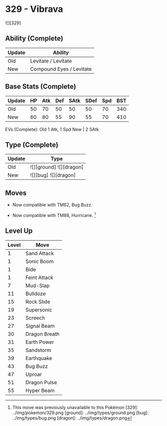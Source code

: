 # 329 - Vibrava
![][329]

## Ability (Complete)

Update | Ability
---    | ---
Old    | Levitate / Levitate
New    | Compound Eyes / Levitate

## Base Stats (Complete)

Update | HP | Atk | Def | SAtk | SDef | Spd | BST
---    | ---| --- | --- | ---  | ---  | --- | ---
Old    | 50 |  70 |  50 |  50  |  50  |  70  |  340
New    | 60 |  80 |  55 |  90  |  55  |  70  |  410

EVs (Complete):
Old     1 Atk, 1 Spd
New    | 2 SAtk

## Type (Complete)

Update | Type
---    | ---
Old    | ![][ground]  ![][dragon]
New    | ![][bug]  ![][dragon]

## Moves

 - Now compatible with TM62, Bug Buzz.

 - Now compatible with TM88, Hurricane. [^1]

## Level Up

Level | Move
---   | ---
  1   | Sand Attack
  1   | Sonic Boom
  1   | Bide
  1   | Feint Attack
  7   | Mud-Slap
 11   | Bulldoze
 15   | Rock Slide
 19   | Supersonic
 23   | Screech
 27   | Signal Beam
 30   | Dragon Breath
 31   | Earth Power
 35   | Sandstorm
 39   | Earthquake
 43   | Bug Buzz
 47   | Uproar
 51   | Dragon Pulse
 55   | Hyper Beam

[^1]: This move was previously unavailable to this Pokémon
[329]: ../img/pokemon/329.png
[ground]: ../img/types/ground.png
[bug]: ../img/types/bug.png
[dragon]: ../img/types/dragon.png
